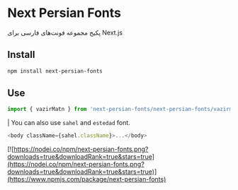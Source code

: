 # Next Persian Fonts
پکیج مجموعه فونت‌های فارسی برای Next.js

## Install
```bash
npm install next-persian-fonts
```

## Use
```javascript
import { vazirMatn } from 'next-persian-fonts/next-persian-fonts/vazirmatn
```
| You can also use `sahel` and `estedad` font.

```javascript
<body className={sahel.className}>...</body>
```

[![https://nodei.co/npm/next-persian-fonts.png?downloads=true&downloadRank=true&stars=true](https://nodei.co/npm/next-persian-fonts.png?downloads=true&downloadRank=true&stars=true)](https://www.npmjs.com/package/next-persian-fonts)
